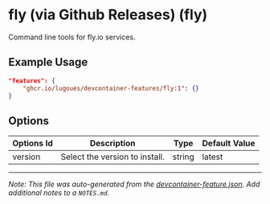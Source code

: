 
# fly (via Github Releases) (fly)

Command line tools for fly.io services.

## Example Usage

```json
"features": {
    "ghcr.io/lugoues/devcontainer-features/fly:1": {}
}
```

## Options

| Options Id | Description | Type | Default Value |
|-----|-----|-----|-----|
| version | Select the version to install. | string | latest |



---

_Note: This file was auto-generated from the [devcontainer-feature.json](https://github.com/lugoues/devcontainer-features/blob/main/src/fly/devcontainer-feature.json).  Add additional notes to a `NOTES.md`._
